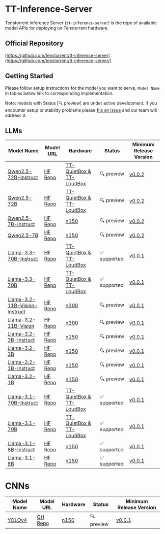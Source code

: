 # TT-Inference-Server

Tenstorrent Inference Server (`tt-inference-server`) is the repo of available model APIs for deploying on Tenstorrent hardware.

## Official Repository

[https://github.com/tenstorrent/tt-inference-server](https://github.com/tenstorrent/tt-inference-server/)


## Getting Started
Please follow setup instructions for the model you want to serve, `Model Name` in tables below link to corresponding implementation.

Note: models with Status [🔍 preview] are under active development. If you encounter setup or stability problems please [file an issue](https://github.com/tenstorrent/tt-inference-server/issues/new?template=Blank+issue) and our team will address it.

## LLMs

| Model Name                    | Model URL                                                             | Hardware                                                                 | Status      | Minimum Release Version                                                          |
| ----------------------------- | --------------------------------------------------------------------- | ------------------------------------------------------------------------ | ----------- | -------------------------------------------------------------------------------- |
| [Qwen2.5-72B-Instruct](vllm-tt-metal-llama3/README.md)          | [HF Repo](https://huggingface.co/Qwen/Qwen2.5-72B-Instruct)           | [TT-QuietBox & TT-LoudBox](https://tenstorrent.com/hardware/tt-quietbox) | 🔍 preview  | [v0.0.2](https://github.com/tenstorrent/tt-inference-server/releases/tag/v0.0.2) |
| [Qwen2.5-72B](vllm-tt-metal-llama3/README.md)                   | [HF Repo](https://huggingface.co/Qwen/Qwen2.5-72B)                    | [TT-QuietBox & TT-LoudBox](https://tenstorrent.com/hardware/tt-quietbox) | 🔍 preview  | [v0.0.2](https://github.com/tenstorrent/tt-inference-server/releases/tag/v0.0.2) |
| [Qwen2.5-7B-Instruct](vllm-tt-metal-llama3/README.md)           | [HF Repo](https://huggingface.co/Qwen/Qwen2.5-7B-Instruct)            | [n150](https://tenstorrent.com/hardware/wormhole)                        | 🔍 preview  | [v0.0.2](https://github.com/tenstorrent/tt-inference-server/releases/tag/v0.0.2) |
| [Qwen2.5-7B](vllm-tt-metal-llama3/README.md)                    | [HF Repo](https://huggingface.co/Qwen/Qwen2.5-7B)                     | [n150](https://tenstorrent.com/hardware/wormhole)                        | 🔍 preview  | [v0.0.2](https://github.com/tenstorrent/tt-inference-server/releases/tag/v0.0.2) |
| [Llama-3.3-70B-Instruct](vllm-tt-metal-llama3/README.md)        | [HF Repo](https://huggingface.co/meta-llama/Llama-3.3-70B-Instruct)        | [TT-QuietBox & TT-LoudBox](https://tenstorrent.com/hardware/tt-quietbox) | ✅ supported | [v0.0.1](https://github.com/tenstorrent/tt-inference-server/releases/tag/v0.0.1) |
| [Llama-3.3-70B](vllm-tt-metal-llama3/README.md)                 | [HF Repo](https://huggingface.co/meta-llama/Llama-3.3-70B)                 | [TT-QuietBox & TT-LoudBox](https://tenstorrent.com/hardware/tt-quietbox) | ✅ supported | [v0.0.1](https://github.com/tenstorrent/tt-inference-server/releases/tag/v0.0.1) |
| [Llama-3.2-11B-Vision-Instruct](vllm-tt-metal-llama3/README.md) | [HF Repo](https://huggingface.co/meta-llama/Llama-3.2-11B-Vision-Instruct) | [n300](https://tenstorrent.com/hardware/wormhole)                        | 🔍 preview  | [v0.0.1](https://github.com/tenstorrent/tt-inference-server/releases/tag/v0.0.1) |
| [Llama-3.2-11B-Vision](vllm-tt-metal-llama3/README.md)          | [HF Repo](https://huggingface.co/meta-llama/Llama-3.2-11B-Vision)          | [n300](https://tenstorrent.com/hardware/wormhole)                        | 🔍 preview  | [v0.0.1](https://github.com/tenstorrent/tt-inference-server/releases/tag/v0.0.1) |
| [Llama-3.2-3B-Instruct](vllm-tt-metal-llama3/README.md)         | [HF Repo](https://huggingface.co/meta-llama/Llama-3.2-3B-Instruct)         | [n150](https://tenstorrent.com/hardware/wormhole)                        | 🔍 preview  | [v0.0.1](https://github.com/tenstorrent/tt-inference-server/releases/tag/v0.0.1) |
| [Llama-3.2-3B](vllm-tt-metal-llama3/README.md)                  | [HF Repo](https://huggingface.co/meta-llama/Llama-3.2-3B)                  | [n150](https://tenstorrent.com/hardware/wormhole)                        | 🔍 preview  | [v0.0.1](https://github.com/tenstorrent/tt-inference-server/releases/tag/v0.0.1) |
| [Llama-3.2-1B-Instruct](vllm-tt-metal-llama3/README.md)         | [HF Repo](https://huggingface.co/meta-llama/Llama-3.2-1B-Instruct)         | [n150](https://tenstorrent.com/hardware/wormhole)                        | 🔍 preview  | [v0.0.1](https://github.com/tenstorrent/tt-inference-server/releases/tag/v0.0.1) |
| [Llama-3.2-1B](vllm-tt-metal-llama3/README.md)                  | [HF Repo](https://huggingface.co/meta-llama/Llama-3.2-1B)                  | [n150](https://tenstorrent.com/hardware/wormhole)                        | 🔍 preview  | [v0.0.1](https://github.com/tenstorrent/tt-inference-server/releases/tag/v0.0.1) |
| [Llama-3.1-70B-Instruct](vllm-tt-metal-llama3/README.md)        | [HF Repo](https://huggingface.co/meta-llama/Llama-3.1-70B-Instruct)        | [TT-QuietBox & TT-LoudBox](https://tenstorrent.com/hardware/tt-quietbox) | ✅ supported | [v0.0.1](https://github.com/tenstorrent/tt-inference-server/releases/tag/v0.0.1) |
| [Llama-3.1-70B](vllm-tt-metal-llama3/README.md)                 | [HF Repo](https://huggingface.co/meta-llama/Llama-3.1-70B)                 | [TT-QuietBox & TT-LoudBox](https://tenstorrent.com/hardware/tt-quietbox) | ✅ supported | [v0.0.1](https://github.com/tenstorrent/tt-inference-server/releases/tag/v0.0.1) |
| [Llama-3.1-8B-Instruct](vllm-tt-metal-llama3/README.md)         | [HF Repo](https://huggingface.co/meta-llama/Llama-3.1-8B-Instruct)         | [n150](https://tenstorrent.com/hardware/wormhole)                        | ✅ supported | [v0.0.1](https://github.com/tenstorrent/tt-inference-server/releases/tag/v0.0.1) |
| [Llama-3.1-8B](vllm-tt-metal-llama3/README.md)                  | [HF Repo](https://huggingface.co/meta-llama/Llama-3.1-8B)                  | [n150](https://tenstorrent.com/hardware/wormhole)                        | ✅ supported | [v0.0.1](https://github.com/tenstorrent/tt-inference-server/releases/tag/v0.0.1) |

# CNNs

| Model Name                    | Model URL                                                             | Hardware                                                                 | Status      | Minimum Release Version                                                          |
| ----------------------------- | --------------------------------------------------------------------- | ------------------------------------------------------------------------ | ----------- | -------------------------------------------------------------------------------- |
| [YOLOv4](tt-metal-yolov4/README.md)                        | [GH Repo](https://github.com/AlexeyAB/darknet)                    | [n150](https://tenstorrent.com/hardware/wormhole)                        | 🔍 preview  | [v0.0.1](https://github.com/tenstorrent/tt-inference-server/releases/tag/v0.0.1) |


